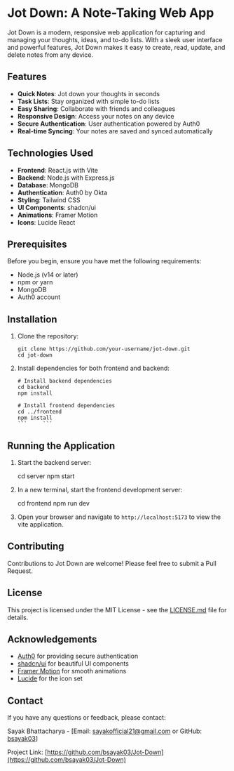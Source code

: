 # Jot Down: A Note-Taking Web App

Jot Down is a modern, responsive web application for capturing and managing your thoughts, ideas, and to-do lists. With a sleek user interface and powerful features, Jot Down makes it easy to create, read, update, and delete notes from any device.

## Features

- **Quick Notes**: Jot down your thoughts in seconds
- **Task Lists**: Stay organized with simple to-do lists
- **Easy Sharing**: Collaborate with friends and colleagues
- **Responsive Design**: Access your notes on any device
- **Secure Authentication**: User authentication powered by Auth0
- **Real-time Syncing**: Your notes are saved and synced automatically

## Technologies Used

- **Frontend**: React.js with Vite
- **Backend**: Node.js with Express.js
- **Database**: MongoDB
- **Authentication**: Auth0 by Okta
- **Styling**: Tailwind CSS
- **UI Components**: shadcn/ui
- **Animations**: Framer Motion
- **Icons**: Lucide React

## Prerequisites

Before you begin, ensure you have met the following requirements:

- Node.js (v14 or later)
- npm or yarn
- MongoDB
- Auth0 account

## Installation

1. Clone the repository:

   ```
   git clone https://github.com/your-username/jot-down.git
   cd jot-down
   ```

2. Install dependencies for both frontend and backend:

   ````
   # Install backend dependencies
   cd backend
   npm install

   # Install frontend dependencies
   cd ../frontend
   npm install
   ```     ```
   ````

## Running the Application

1. Start the backend server:

   cd server
   npm start

2. In a new terminal, start the frontend development server:

   cd frontend
   npm run dev

3. Open your browser and navigate to `http://localhost:5173` to view the vite application.

## Contributing

Contributions to Jot Down are welcome! Please feel free to submit a Pull Request.

## License

This project is licensed under the MIT License - see the [LICENSE.md](LICENSE.md) file for details.

## Acknowledgements

- [Auth0](https://auth0.com/) for providing secure authentication
- [shadcn/ui](https://ui.shadcn.com/) for beautiful UI components
- [Framer Motion](https://www.framer.com/motion/) for smooth animations
- [Lucide](https://lucide.dev/) for the icon set

## Contact

If you have any questions or feedback, please contact:

Sayak Bhattacharya - [Email: sayakofficial21@gmail.com or GitHub: [bsayak03](https://github.com/bsayak03)]

Project Link: [https://github.com/bsayak03/Jot-Down](https://github.com/bsayak03/Jot-Down)
